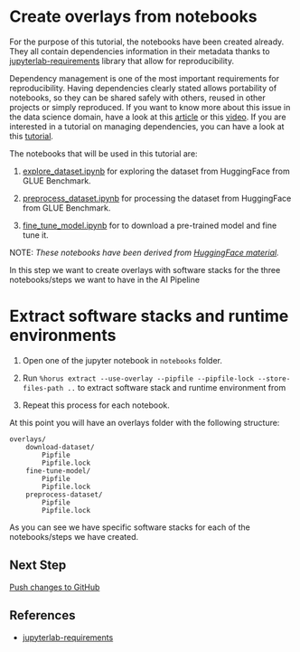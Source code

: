 # Create overlays from notebooks

For the purpose of this tutorial, the notebooks have been created already. They all contain dependencies information in their metadata thanks to [jupyterlab-requirements][1] library that allow for reproducibility. 

Dependency management is one of the most important requirements for reproducibility. Having dependencies clearly stated allows portability of notebooks, so they can be shared safely with others, reused in other projects or simply reproduced. If you want to know more about this issue in the data science domain, have a look at this [article](https://developers.redhat.com/blog/2021/03/19/managing-python-dependencies-with-the-thoth-jupyterlab-extension/) or this [video](https://www.youtube.com/watch?v=ifyQ2oSxjnU).
If you are interested in a tutorial on managing dependencies, you can have a look at this [tutorial](https://github.com/AICoE/manage-dependencies-tutorial).

The notebooks that will be used in this tutorial are:

1. [explore_dataset.ipynb](../notebooks/explore_dataset.ipynb) for exploring the dataset from HuggingFace from GLUE Benchmark.

2. [preprocess_dataset.ipynb](../notebooks/preprocess_dataset.ipynb) for processing the dataset from HuggingFace from GLUE Benchmark.

3. [fine_tune_model.ipynb](../notebooks/fine_tune_model.ipynb) for to download a pre-trained model and fine tune it.

NOTE: _These notebooks have been derived from [HuggingFace material](https://github.com/huggingface/notebooks/blob/master/examples/text_classification.ipynb)._

In this step we want to create overlays with software stacks for the three notebooks/steps we want to have in the AI Pipeline


# Extract software stacks and runtime environments

1. Open one of the jupyter notebook in `notebooks` folder.

2. Run `%horus extract --use-overlay --pipfile --pipfile-lock --store-files-path ..` to extract software stack and runtime environment from

3. Repeat this process for each notebook.


At this point you will have an overlays folder with the following structure:

```
overlays/
    download-dataset/
        Pipfile
        Pipfile.lock
    fine-tune-model/
        Pipfile
        Pipfile.lock
    preprocess-dataset/
        Pipfile
        Pipfile.lock
```

As you can see we have specific software stacks for each of the notebooks/steps we have created.


## Next Step

[Push changes to GitHub](./push-changes.md)


## References

* [jupyterlab-requirements][1]

[1]: https://github.com/thoth-station/jupyterlab-requirements
